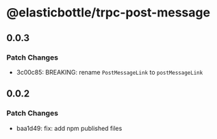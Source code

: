 # @elasticbottle/trpc-post-message

## 0.0.3

### Patch Changes

- 3c00c85: BREAKING: rename `PostMessageLink` to `postMessageLink`

## 0.0.2

### Patch Changes

- baa1d49: fix: add npm published files
